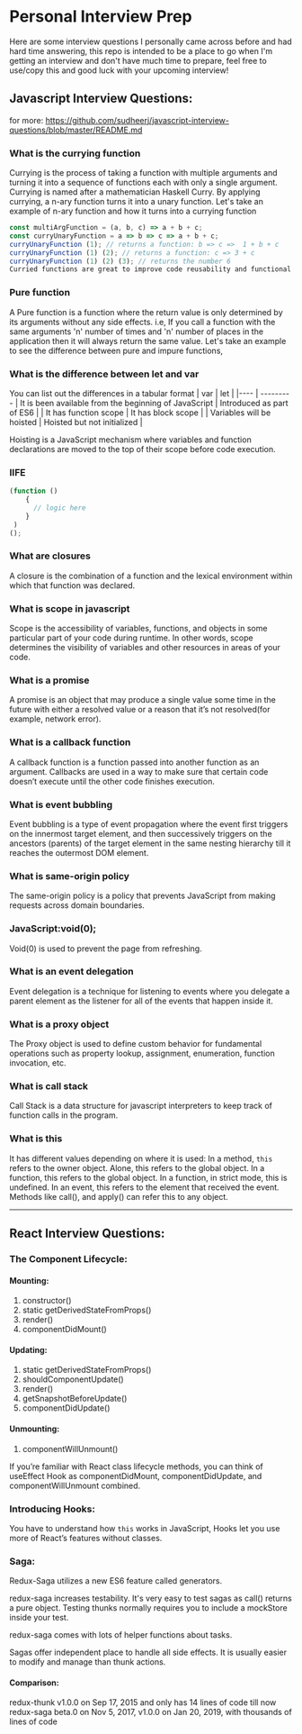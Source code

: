 # Personal Interview Prep
Here are some interview questions I personally came across before and had hard time answering, this repo is intended to be a place to go when I'm getting an interview and don't have much time to prepare, feel free to use/copy this and good luck with your upcoming interview!

## Javascript Interview Questions:
for more: https://github.com/sudheerj/javascript-interview-questions/blob/master/README.md

### What is the currying function
Currying is the process of taking a function with multiple arguments and turning it into a sequence of functions each with only a single argument. Currying is named after a mathematician Haskell Curry. By applying currying, a n-ary function turns it into a unary function. Let's take an example of n-ary function and how it turns into a currying function

```javascript
const multiArgFunction = (a, b, c) => a + b + c;
const curryUnaryFunction = a => b => c => a + b + c;
curryUnaryFunction (1); // returns a function: b => c =>  1 + b + c
curryUnaryFunction (1) (2); // returns a function: c => 3 + c
curryUnaryFunction (1) (2) (3); // returns the number 6
Curried functions are great to improve code reusability and functional composition.
```

### Pure function
A Pure function is a function where the return value is only determined by its arguments without any side effects. i.e, If you call a function with the same arguments 'n' number of times and 'n' number of places in the application then it will always return the same value. Let's take an example to see the difference between pure and impure functions,

### What is the difference between let and var
You can list out the differences in a tabular format
| var | let |
|---- | ---------
| It is been available from the beginning of JavaScript  | Introduced as part of ES6 |
| It has function scope | It has block scope  |
| Variables will be hoisted | Hoisted but not initialized |

Hoisting is a JavaScript mechanism where variables and function declarations are moved to the top of their scope before code execution.

### IIFE

```javascript
(function ()
    {
      // logic here
    }
 )
();
```

### What are closures
A closure is the combination of a function and the lexical environment within which that function was declared.

### What is scope in javascript
Scope is the accessibility of variables, functions, and objects in some particular part of your code during runtime. In other words, scope determines the visibility of variables and other resources in areas of your code.

### What is a promise
A promise is an object that may produce a single value some time in the future with either a resolved value or a reason that it’s not resolved(for example, network error).

### What is a callback function
A callback function is a function passed into another function as an argument. Callbacks are used in a way to make sure that certain code doesn’t execute until the other code finishes execution.

### What is event bubbling
Event bubbling is a type of event propagation where the event first triggers on the innermost target element, and then successively triggers on the ancestors (parents) of the target element in the same nesting hierarchy till it reaches the outermost DOM element.

### What is same-origin policy
The same-origin policy is a policy that prevents JavaScript from making requests across domain boundaries.

### JavaScript:void(0);
Void(0) is used to prevent the page from refreshing.

### What is an event delegation
Event delegation is a technique for listening to events where you delegate a parent element as the listener for all of the events that happen inside it.

### What is a proxy object
The Proxy object is used to define custom behavior for fundamental operations such as property lookup, assignment, enumeration, function invocation, etc.

### What is call stack
Call Stack is a data structure for javascript interpreters to keep track of function calls in the program.

### What is this
It has different values depending on where it is used:
In a method, `this` refers to the owner object.
Alone, this refers to the global object.
In a function, this refers to the global object.
In a function, in strict mode, this is undefined.
In an event, this refers to the element that received the event.
Methods like call(), and apply() can refer this to any object.

---

## React Interview Questions:

### The Component Lifecycle:

#### Mounting:
1. constructor()
2. static getDerivedStateFromProps()
3. render()
4. componentDidMount()

#### Updating:
1. static getDerivedStateFromProps()
2. shouldComponentUpdate()
3. render()
4. getSnapshotBeforeUpdate()
5. componentDidUpdate()

#### Unmounting:
1. componentWillUnmount()

If you’re familiar with React class lifecycle methods, you can think of useEffect Hook as componentDidMount, componentDidUpdate, and componentWillUnmount combined.

### Introducing Hooks:
You have to understand how `this` works in JavaScript, Hooks let you use more of React’s features without classes.

### Saga:
Redux-Saga utilizes a new ES6 feature called generators.

redux-saga increases testability. It's very easy to test sagas as call() returns a pure object. Testing thunks normally requires you to include a mockStore inside your test.

redux-saga comes with lots of helper functions about tasks.

Sagas offer independent place to handle all side effects. It is usually easier to modify and manage than thunk actions.

#### Comparison:
redux-thunk v1.0.0 on Sep 17, 2015 and only has 14 lines of code till now
redux-saga beta.0 on Nov 5, 2017, v1.0.0 on Jan 20, 2019, with thousands of lines of code
